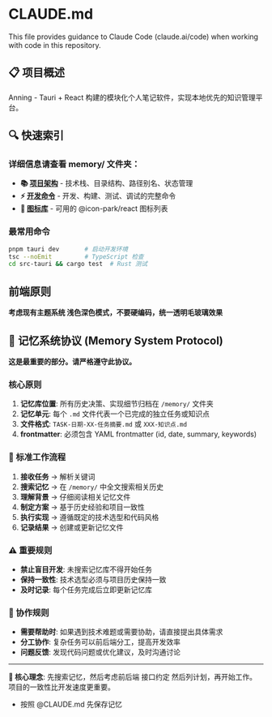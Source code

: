 # CLAUDE.md

This file provides guidance to Claude Code (claude.ai/code) when working with code in this repository.

## 📋 项目概述

Anning - Tauri + React 构建的模块化个人笔记软件，实现本地优先的知识管理平台。

## 🔍 快速索引

### 详细信息请查看 memory/ 文件夹：

- **📚 [项目架构](./memory/ARCH-2025-09-03-01-项目架构.md)** - 技术栈、目录结构、路径别名、状态管理
- **⚡ [开发命令](./memory/DEV-2025-09-03-01-开发命令.md)** - 开发、构建、测试、调试的完整命令
- **🎯 [图标库](./memory/icon-park-icons.md)** - 可用的 @icon-park/react 图标列表

### 最常用命令
```bash
pnpm tauri dev       # 启动开发环境  
tsc --noEmit         # TypeScript 检查
cd src-tauri && cargo test  # Rust 测试
```

## 前端原则

**考虑现有主题系统 浅色深色模式，不要硬编码，统一透明毛玻璃效果**

## 🧠 记忆系统协议 (Memory System Protocol)

**这是最重要的部分。请严格遵守此协议。**

### 核心原则
1. **记忆库位置**: 所有历史决策、实现细节归档在 `/memory/` 文件夹
2. **记忆单元**: 每个 `.md` 文件代表一个已完成的独立任务或知识点
3. **文件格式**: `TASK-日期-XX-任务摘要.md` 或 `XXX-知识点.md`
4. **frontmatter**: 必须包含 YAML frontmatter (id, date, summary, keywords)

### 🔄 标准工作流程
1. **接收任务** → 解析关键词
2. **搜索记忆** → 在 `/memory/` 中全文搜索相关历史 
3. **理解背景** → 仔细阅读相关记忆文件
4. **制定方案** → 基于历史经验和项目一致性
5. **执行实现** → 遵循既定的技术选型和代码风格
6. **记录结果** → 创建或更新记忆文件

### ⚠️ 重要规则
- **禁止盲目开发**: 未搜索记忆库不得开始任务
- **保持一致性**: 技术选型必须与项目历史保持一致
- **及时记录**: 每个任务完成后立即更新记忆库


### 🤝 协作规则
- **需要帮助时**: 如果遇到技术难题或需要协助，请直接提出具体需求
- **分工协作**: 复杂任务可以前后端分工，提高开发效率  
- **问题反馈**: 发现代码问题或优化建议，及时沟通讨论

---
**🎯 核心理念**: 先搜索记忆，然后考虑前后端 接口约定 然后列计划，再开始工作。项目的一致性比开发速度更重要。
- 按照 @CLAUDE.md  先保存记忆
